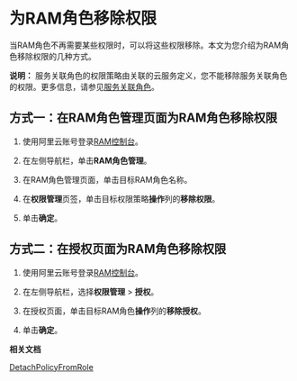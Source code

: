 # 为RAM角色移除权限

当RAM角色不再需要某些权限时，可以将这些权限移除。本文为您介绍为RAM角色移除权限的几种方式。

**说明：** 服务关联角色的权限策略由关联的云服务定义，您不能移除服务关联角色的权限。更多信息，请参见[服务关联角色](/cn.zh-CN/角色管理/服务关联角色.md)。

## 方式一：在RAM角色管理页面为RAM角色移除权限

1.  使用阿里云账号登录[RAM控制台](https://ram.console.aliyun.com/)。

2.  在左侧导航栏，单击**RAM角色管理**。

3.  在RAM角色管理页面，单击目标RAM角色名称。

4.  在**权限管理**页签，单击目标权限策略**操作**列的**移除权限**。

5.  单击**确定**。


## 方式二：在授权页面为RAM角色移除权限

1.  使用阿里云账号登录[RAM控制台](https://ram.console.aliyun.com/)。

2.  在左侧导航栏，选择**权限管理** \> **授权**。

3.  在授权页面，单击目标RAM角色**操作**列的**移除授权**。

4.  单击**确定**。


**相关文档**  


[DetachPolicyFromRole](/cn.zh-CN/API参考/API参考（RAM）/权限策略管理接口/DetachPolicyFromRole.md)


